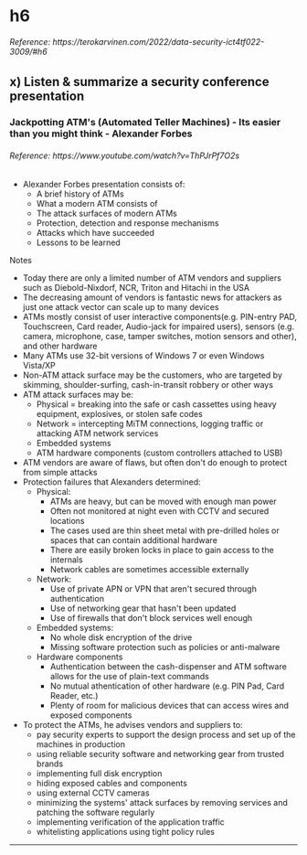 <h1> h6 </h1>
<h6> Reference: https://terokarvinen.com/2022/data-security-ict4tf022-3009/#h6 </h6>

<h2> x) Listen & summarize a security conference presentation </h2>

<h3> Jackpotting ATM's (Automated Teller Machines) - Its easier than you might think - Alexander Forbes </h3>
<h6> Reference: https://www.youtube.com/watch?v=ThPJrPf7O2s </h6>

<p>
  
  - Alexander Forbes presentation consists of:
    - A brief history of ATMs
    - What a modern ATM consists of
    - The attack surfaces of modern ATMs
    - Protection, detection and response mechanisms
    - Attacks which have succeeded
    - Lessons to be learned
  
Notes
  - Today there are only a limited number of ATM vendors and suppliers such as Diebold-Nixdorf, NCR, Triton and Hitachi in the USA
  - The decreasing amount of vendors is fantastic news for attackers as just one attack vector can scale up to many devices
  - ATMs mostly consist of user interactive components(e.g. PIN-entry PAD, Touchscreen, Card reader, Audio-jack for impaired users), sensors (e.g. camera, microphone, case, tamper switches, motion sensors and other), and other hardware 
  - Many ATMs use 32-bit versions of Windows 7 or even Windows Vista/XP
  - Non-ATM attack surface may be the customers, who are targeted by skimming, shoulder-surfing, cash-in-transit robbery or other ways
  - ATM attack surfaces may be:
    - Physical = breaking into the safe or cash cassettes using heavy equipment,      explosives, or stolen safe codes
    - Network = intercepting MiTM connections, logging traffic or attacking ATM network services
    - Embedded systems
    - ATM hardware components (custom controllers attached to USB)
  - ATM vendors are aware of flaws, but often don't do enough to protect from simple attacks
  - Protection failures that Alexanders determined:
    - Physical:
      - ATMs are heavy, but can be moved with enough man power
      - Often not monitored at night even with CCTV and secured locations
      - The cases used are thin sheet metal with pre-drilled holes or spaces that can contain additional hardware
      - There are easily broken locks in place to gain access to the internals
      - Network cables are sometimes accessible externally
    - Network:
      - Use of private APN or VPN that aren't secured through authentication
      - Use of networking gear that hasn't been updated
      - Use of firewalls that don't block services well enough
    - Embedded systems:
      - No whole disk encryption of the drive
      - Missing software protection such as policies or anti-malware
    - Hardware components
      - Authentication between the cash-dispenser and ATM software allows for the use of plain-text commands
      - No mutual athentication of other hardware (e.g. PIN Pad, Card Reader, etc.)
      - Plenty of room for malicious devices that can access wires and exposed components
  - To protect the ATMs, he advises vendors and suppliers to:
      - pay security experts to support the design process and set up of the machines in production
      - using reliable security software and networking gear from trusted brands
      - implementing full disk encryption
      - hiding exposed cables and components
      - using external CCTV cameras
      - minimizing the systems' attack surfaces by removing services and patching the software regularly
      - implementing verification of the application traffic
      - whitelisting applications using tight policy rules
</p>

<hr>

